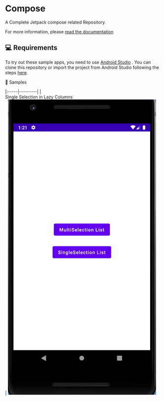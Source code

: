 # Compose

A Complete Jetpack compose related Repository.

For more information, please [read the documentation](https://developer.android.com/jetpack/compose)

💻 Requirements
------------
To try out these sample apps, you need to use [Android Studio](https://developer.android.com/studio)
. You can clone this repository or import the project from Android Studio following the steps
[here](https://developer.android.com/jetpack/compose/setup#sample).

🧬 Samples

|:-----|---------| |  <br> Single Selection in Lazy Columns <br> |
![gif](screenshots/multi_selection.gif) 

